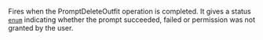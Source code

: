 Fires when the PromptDeleteOutfit operation is completed. It gives a
status [`enum`](https://create.roblox.com/docs/reference/engine/enums/AvatarPromptResult) indicating whether the prompt
succeeded, failed or permission was not granted by the user.